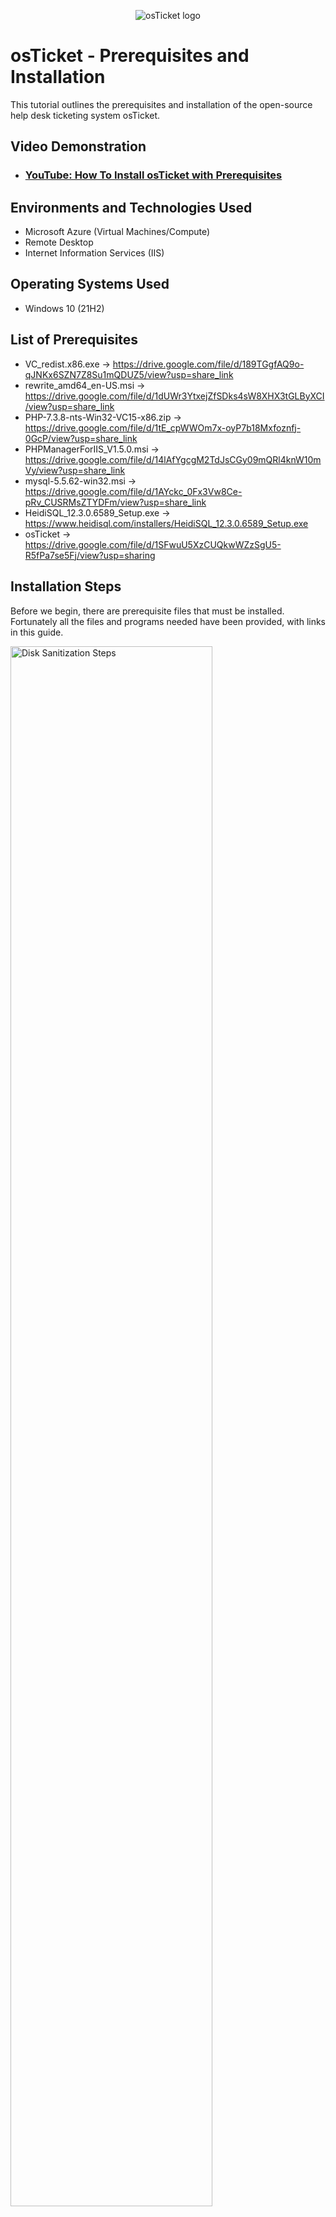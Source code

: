<p align="center">
<img src="https://i.imgur.com/Clzj7Xs.png" alt="osTicket logo"/>
</p>

<h1>osTicket - Prerequisites and Installation</h1>
This tutorial outlines the prerequisites and installation of the open-source help desk ticketing system osTicket.<br />


<h2>Video Demonstration</h2>

- ### [YouTube: How To Install osTicket with Prerequisites](https://www.youtube.com)

<h2>Environments and Technologies Used</h2>

- Microsoft Azure (Virtual Machines/Compute)
- Remote Desktop
- Internet Information Services (IIS)

<h2>Operating Systems Used </h2>

- Windows 10</b> (21H2)

<h2>List of Prerequisites</h2>

- VC_redist.x86.exe -> https://drive.google.com/file/d/189TGgfAQ9o-qJNKx6SZN7Z8Su1mQDUZ5/view?usp=share_link
- rewrite_amd64_en-US.msi -> https://drive.google.com/file/d/1dUWr3YtxejZfSDks4sW8XHX3tGLByXCI/view?usp=share_link
- PHP-7.3.8-nts-Win32-VC15-x86.zip -> https://drive.google.com/file/d/1tE_cpWWOm7x-oyP7b18Mxfoznfj-0GcP/view?usp=share_link
- PHPManagerForIIS_V1.5.0.msi -> https://drive.google.com/file/d/14lAfYgcgM2TdJsCGy09mQRl4knW10mVy/view?usp=share_link
- mysql-5.5.62-win32.msi -> https://drive.google.com/file/d/1AYckc_0Fx3Vw8Ce-pRv_CUSRMsZTYDFm/view?usp=share_link
- HeidiSQL_12.3.0.6589_Setup.exe -> https://www.heidisql.com/installers/HeidiSQL_12.3.0.6589_Setup.exe 
- osTicket -> https://drive.google.com/file/d/1SFwuU5XzCUQkwWZzSgU5-R5fPa7se5Fj/view?usp=sharing

<h2>Installation Steps</h2>

Before we begin, there are prerequisite files that must be installed. Fortunately all the files and programs needed have been provided, with links in this guide. 

<p>
<img src="https://i.postimg.cc/59gYGFRR/30.png" height="80%" width="80%" alt="Disk Sanitization Steps"/>
</p>
<p>
Let’s begin with PHP Manager for IIS. Once you’ve installed it, run the file. You should be greeted by this screen.
</p>
<br />

<p>
<img src="https://i.postimg.cc/VLNrckyL/31.png" height="80%" width="80%" alt="Disk Sanitization Steps"/>
</p>
<p>
Press next, read through the license agreement, allow it to install and then close it.
</p>
<br />

<p>
<img src="https://i.imgur.com/DJmEXEB.png" height="80%" width="80%" alt="Disk Sanitization Steps"/>
</p>
<p>
After this we will install the IIS URL Rewrite Module. Download from the provided link, and run the file. You should be greeted by this screen.

</p>
<br />

<p>
<img src="https://i.postimg.cc/VLNrckyL/31.png" height="80%" width="80%" alt="Disk Sanitization Steps"/> + <img src="https://i.postimg.cc/L60q4FRk/32.png" height="80%" width="80%" alt="Disk Sanitization Steps"/>
</p>
<p>
Once again, read through the license agreement and allow it to install. Once done, press Finish.
</p>
<br />

<p>
<img src="https://i.imgur.com/DJmEXEB.png" height="80%" width="80%" alt="Disk Sanitization Steps"/>
</p>
<p>
Next we need to install Microsoft Visual C++ 2015-2022. Download and open the file. You should see this screen.

</p>
<br />

<p>
<img src="https://i.imgur.com/DJmEXEB.png" height="80%" width="80%" alt="Disk Sanitization Steps"/>
</p>
<p>
Read through the license agreement, and then click Install. Once setup is successful, we can move on to the steps of setting up osTicket.

</p>
<br />

<p>
<img src="https://i.imgur.com/DJmEXEB.png" height="80%" width="80%" alt="Disk Sanitization Steps"/>
</p>
<p>
First, we will create a new directory on the C: drive. Navigate to your C: drive within File Explorer, and create a new folder called "PHP"
</p>
<br />

<p>
<img src="https://i.imgur.com/DJmEXEB.png" height="80%" width="80%" alt="Disk Sanitization Steps"/>
</p>
<p>
We will also need to enable a few extra features in order to open osTicket. Pressing the Windows key, navigate to your control panel by searching for it. Once you have the control panel open, click on "Programs"
</p>
<br />

<p>
<img src="https://i.imgur.com/DJmEXEB.png" height="80%" width="80%" alt="Disk Sanitization Steps"/>
</p>
<p>
With Programs open, select "Turn Windows features on or off". Once on this screen we will be enabling the features: "Internet Information Services", "World Wide Web Services", "Application Development Features", "CGI". 
</p>
<br />

<p>
<img src="https://i.imgur.com/DJmEXEB.png" height="80%" width="80%" alt="Disk Sanitization Steps"/>
</p>
<p>

Now that the PHP folder has been created, we will extract the contents of “PHP-7.3.8-nts-Win32-VC15-x86.zip” into it.

<br />

<p>
<img src="https://i.imgur.com/DJmEXEB.png" height="80%" width="80%" alt="Disk Sanitization Steps"/>
</p>
<p>
Open the zip file, select extract, and then finally the C:PHP folder.

</p>
<br />

<p>
<img src="https://i.imgur.com/DJmEXEB.png" height="80%" width="80%" alt="Disk Sanitization Steps"/>
</p>
<p>
Now we will set up MySQL. Once the Setup Wizard opens, select Typical installation.

</p>
<br />

<p>
<img src="https://i.imgur.com/DJmEXEB.png" height="80%" width="80%" alt="Disk Sanitization Steps"/>
</p>
<p>
Next Select Standard Configuration.
</p>
<br />

<p>
<img src="https://i.imgur.com/DJmEXEB.png" height="80%" width="80%" alt="Disk Sanitization Steps"/>
</p>
<p>
Select Install as Windows Service and continue
</p>
<br />

<p>
<img src="https://i.imgur.com/DJmEXEB.png" height="80%" width="80%" alt="Disk Sanitization Steps"/>
</p>
<p>
On the MySQL Server Instance Configuration Wizard, create a root password. IMPORTANT: This password can be whatever you’d like, but be sure to remember it as we’ll need it later.
</p>
<br />

<p>
<img src="https://i.imgur.com/DJmEXEB.png" height="80%" width="80%" alt="Disk Sanitization Steps"/>
</p>
<p>
Proceed and wait for MySQL to finish configuring. Once done, press Finish.
</p>
<br />

<p>
<img src="https://i.imgur.com/DJmEXEB.png" height="80%" width="80%" alt="Disk Sanitization Steps"/>
</p>
<p>
After setting up MySQL, we will begin installation and setup for HeidiSQL. Select the directory you’d like for HeidiSQL to be installed in, and press next.
</p>
<br />

<p>
<img src="https://i.imgur.com/DJmEXEB.png" height="80%" width="80%" alt="Disk Sanitization Steps"/>
</p>
<p>
Create a Start Menu Folder and press next.
</p>
<br />

<p>
<img src="https://i.imgur.com/DJmEXEB.png" height="80%" width="80%" alt="Disk Sanitization Steps"/>
</p>
<p>
On the Additional Task screen, leave everything as it appears by default and press next.
</p>
<br />

<p>
<img src="https://i.imgur.com/DJmEXEB.png" height="80%" width="80%" alt="Disk Sanitization Steps"/>
</p>
<p>
Next, open Internet Information Services (IIS) by pressing the Windows key and typing it in.
</p>
<br />

<p>
<img src="https://i.imgur.com/DJmEXEB.png" height="80%" width="80%" alt="Disk Sanitization Steps"/>
</p>
<p>
Now that we have IIS open, we will need to set some things up first. Open up “PHP Manager” and select “Register new PHP version”

</p>
<br />

<p>
<img src="https://i.imgur.com/DJmEXEB.png" height="80%" width="80%" alt="Disk Sanitization Steps"/>
</p>
<p>
Select the path to the php executable file. This will be located in the directory we’ve created earlier. (C:\PHP)

</p>
<br />

<p>
<img src="https://i.imgur.com/DJmEXEB.png" height="80%" width="80%" alt="Disk Sanitization Steps"/>
</p>
<p>
Select the file “php-cgi” and press OK

</p>
<br />

<p>
<img src="https://i.imgur.com/DJmEXEB.png" height="80%" width="80%" alt="Disk Sanitization Steps"/>
</p>
<p>
With PHP registered, we will now need to activate some extensions. Select “Enable or disable an extension” and activate the following extensions: “php_imap.dll”, “php_intl.dll”, “php_opcache.dll”

</p>
<br />

<p>
<img src="https://i.imgur.com/DJmEXEB.png" height="80%" width="80%" alt="Disk Sanitization Steps"/>
</p>
<p>
With all of that setup, we now move onto getting osTicket. Select the zip file “osTicket-v1.15.8.zip” and extract the contents into C:\inetpub\wwwroot

</p>
<br />

<p>
<img src="https://i.imgur.com/DJmEXEB.png" height="80%" width="80%" alt="Disk Sanitization Steps"/>
</p>
<p>
Once it’s been extracted to the wwwroot folder, rename the “upload” folder to “osTicket”.

</p>
<br />

<p>
<img src="https://i.imgur.com/DJmEXEB.png" height="80%" width="80%" alt="Disk Sanitization Steps"/>
</p>
<p>
Open the osTicket folder and then the include folder. Find the file titled “ost-sampleconfig.php” and rename it to “ost-config.php”
</p>
<br />

<p>
<img src="https://i.imgur.com/DJmEXEB.png" height="80%" width="80%" alt="Disk Sanitization Steps"/>
</p>
<p>
Once it’s been renamed we’ll be assigning permissions to it. Right click, select properties, and then security. Click “Advanced”, and you should see a screen that looks like this.

</p>
<br />

<p>
<img src="https://i.imgur.com/DJmEXEB.png" height="80%" width="80%" alt="Disk Sanitization Steps"/>
</p>
<p>
Click “Disable inheritance”, and select “Remove all inherited permissions from this object.” 

</p>
<br />

<p>
<img src="https://i.imgur.com/DJmEXEB.png" height="80%" width="80%" alt="Disk Sanitization Steps"/>
</p>
<p>
Now we will add a new permission. Click add and create a new group named “Everyone”.

</p>
<br />

<p>
<img src="https://i.imgur.com/DJmEXEB.png" height="80%" width="80%" alt="Disk Sanitization Steps"/>
</p>
<p>
Give the newly created Everyone principal “Full Control”. The end result should look like this.
</p>
<br />

<p>
<img src="https://i.imgur.com/DJmEXEB.png" height="80%" width="80%" alt="Disk Sanitization Steps"/>
</p>
<p>
With all of that done, we are now ready to open osTicket. Return to IIS, and navigate to Default Web Site > osTicket.
</p>
<br />

<p>
<img src="https://i.imgur.com/DJmEXEB.png" height="80%" width="80%" alt="Disk Sanitization Steps"/>
</p>
<p>
On the right, select “Browse *.80 (http)

</p>
<br />

<p>
<img src="https://i.imgur.com/DJmEXEB.png" height="80%" width="80%" alt="Disk Sanitization Steps"/>
</p>
<p>
You should be greeted by a webpage that looks like this.
</p>
<br />

<p>
<img src="https://i.imgur.com/DJmEXEB.png" height="80%" width="80%" alt="Disk Sanitization Steps"/>
</p>
<p>
Click Continue and begin filling out the information. Your helpdesk name and default email can be anything you like.
</p>
<br />

<p>
<img src="https://i.imgur.com/DJmEXEB.png" height="80%" width="80%" alt="Disk Sanitization Steps"/>
</p>
<p>
Once you get to the database settings we come to our last bit of setup. Open HeidiSQL which we installed earlier.
</p>
<br />

<p>
<img src="https://i.imgur.com/DJmEXEB.png" height="80%" width="80%" alt="Disk Sanitization Steps"/>
</p>
<p>
Click Skip and you should see a screen like this. Enter your username which is root, and the password which you created earlier. Once entered, click Open.
</p>
<br />

<p>
<img src="https://i.imgur.com/DJmEXEB.png" height="80%" width="80%" alt="Disk Sanitization Steps"/>
</p>
<p>
Right click the left sidebar, and select “Create new”>”Database”. Title this new database “osticket”.
</p>
<br />

<p>
<img src="https://i.imgur.com/DJmEXEB.png" height="80%" width="80%" alt="Disk Sanitization Steps"/>
</p>
<p>
Once created, return to the Database Settings on the osTicket website and fill in the root username, your password, and the Database “osticket”.

</p>
<br />

<p>
<img src="https://i.imgur.com/DJmEXEB.png" height="80%" width="80%" alt="Disk Sanitization Steps"/>
</p>
<p>
Click Install Now, and afterwards you should see this screen. Congratulations! You’ve now installed osTicket!
</p>
<br />










